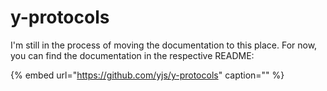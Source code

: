 # y-protocols

I'm still in the process of moving the documentation to this place. For now, you can find the documentation in the respective README:

{% embed url="https://github.com/yjs/y-protocols" caption="" %}

